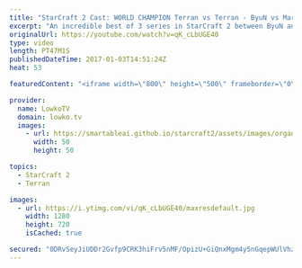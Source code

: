 ```yaml
---
title: "StarCraft 2 Cast: WORLD CHAMPION Terran vs Terran - ByuN vs Maru!"
excerpt: "An incredible best of 3 series in StarCraft 2 between ByuN and Maru. Subscribe for more videos: http://lowko.tv/youtube More StarCraft 2 Casts: https://goo.gl/qma5gW  Terran versus Terran is an incredibly technical matchup. One misstep and the Siege Tanks of your opponent will be able to obliterate your"
originalUrl: https://youtube.com/watch?v=qK_cLbUGE40
type: video
length: PT47M1S
publishedDateTime: 2017-01-03T14:51:24Z
heat: 53

featuredContent: "<iframe width=\"800\" height=\"500\" frameborder=\"0\" src=\"https://www.youtube.com/embed/qK_cLbUGE40\" allow=\"accelerometer; autoplay; encrypted-media; gyroscope; picture-in-picture\" allowfullscreen></iframe>"

provider:
  name: LowkoTV
  domain: lowko.tv
  images:
    - url: https://smartableai.github.io/starcraft2/assets/images/organizations/lowko.tv-50x50.jpg
      width: 50
      height: 50

topics:
  - StarCraft 2
  - Terran

images:
  - url: https://i.ytimg.com/vi/qK_cLbUGE40/maxresdefault.jpg
    width: 1280
    height: 720
    isCached: true

secured: "0DRvSeyJiUDDr2Gvfp9CRK3hiFrv5nMF/OpizU+GiQnxMgm4y5nGqepWUlVhzfTWVQe/sTHRVVSA9vfWQuweVi6bbbdQDKTm5zG+Gt/uA5dBEwO8H12Vqw0aUpASKWqWrMniXRSXnlSnPd1UewqeTbc2+1r9sYjIAAx4JCQIvEVanb4Atb6ONGQbMHTsdyx8h9inenwt1MzjXWp/r8+qP1r4P9/eoTWi2zikkb9YLFPt/Qjp1AgDe7IFNHXyBCTrQdPp/GzsmGuKA1a6xRiE4LORgMrCsm3esNecHvcENonc/myDFxc/fz76oYzeplZJmLoE8S4a2RiHHvlAEjHZzr6cQ0d6tA0w+MqG/1mqzAA18Is5r8tiavE2hV76pph7YNf4Fw8g+f3aNHMGQ6BImCL8UOR82b8LgQMAwmNk6cydq8a82qzvQ9EYDLOnWNC2;yPH31sWDHO6t3FFU56Mx4Q=="
---
```


